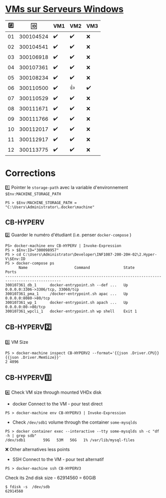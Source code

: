 # [VMs sur Serveurs Windows](https://github.com/CollegeBoreal/INF1087-200-20H-02/blob/master/1.Windows/Participation.md)

|:hash:| :id:      | VM1                 | VM2                | VM3                 | 
|------|-----------|---------------------|--------------------|---------------------|
| 01   | 300104524 | :heavy_check_mark:  | :heavy_check_mark: |  :x: |
| 02   | 300104541 | :heavy_check_mark:  | :heavy_check_mark: |  :x: |
| 03   | 300106918 | :heavy_check_mark:  | :heavy_check_mark: |  :x: |
| 04   | 300107361 | :heavy_check_mark:  | :heavy_check_mark: |  :x: |
| 05   | 300108234 | :heavy_check_mark:  | :heavy_check_mark: |  :x: |
| 06   | 300110500 | :heavy_check_mark:  | :+1: |  :heavy_check_mark: |
| 07   | 300110529 | :heavy_check_mark:  | :heavy_check_mark: |  :x: |
| 08   | 300111671 | :heavy_check_mark:  | :heavy_check_mark: |  :x: |
| 09   | 300111766 | :heavy_check_mark:  | :heavy_check_mark: |  :x: |
| 10   | 300112017 | :heavy_check_mark:  | :heavy_check_mark: |  :x: |
| 11   | 300112917 | :heavy_check_mark:  | :heavy_check_mark: |  :x: |
| 12   | 300113775 | :heavy_check_mark:  | :heavy_check_mark: |  :x: |


# Corrections

:one: Pointer le `storage-path` avec la variable d'environnement `$Env:MACHINE_STORAGE_PATH`

```
PS > $Env:MACHINE_STORAGE_PATH = "C:\Users\Administrator\.docker\machine"
```

## CB-HYPERV

:two: Guarder le numéro d'étudiant (i.e. penser `docker-compose` )

```
PS> docker-machine env CB-HYPERV | Invoke-Expression
PS > $Env:ID="300098957"
PS > cd C:\Users\Administrator\Developer\INF1087-200-20H-02\2.Hyper-V\$Env:ID
PS > docker-compose ps
      Name                     Command               State                  Ports
-----------------------------------------------------------------------------------------------
300107361_db_1      docker-entrypoint.sh --def ...   Up       0.0.0.0:3306->3306/tcp, 33060/tcp
300107361_pma_1     /docker-entrypoint.sh apac ...   Up       0.0.0.0:8080->80/tcp
300107361_wp_1      docker-entrypoint.sh apach ...   Up       0.0.0.0:80->80/tcp
300107361_wpcli_1   docker-entrypoint.sh wp shell    Exit 1
```

## CB-HYPERV:two: 

:three: VM Size

```
PS > docker-machine inspect CB-HYPERV2 --format='{{json .Driver.CPU}} {{json .Driver.MemSize}}'
2 4096
```

## CB-HYPERV:three: 

:four: Check VM size through mounted VHDx disk

* docker Connect to the VM - pour test direct

```
PS > docker-machine env CB-HYPERV3 | Invoke-Expression
```

* Check `/dev/sdb1` volume through the container `some-mysqlds`

```
PS > docker container exec --interactive --tty some-mysqlds sh -c "df -h | grep sdb"
/dev/sdb1        59G   53M   56G   1% /var/lib/mysql-files
```

:x: Other alternatives less points

* SSH Connect to the VM - pour test alternatif

```
PS > docker-machine ssh CB-HYPERV3
```

Check its 2nd disk size - 62914560 = 60GiB

```
$ fdisk -s  /dev/sdb
62914560
```

